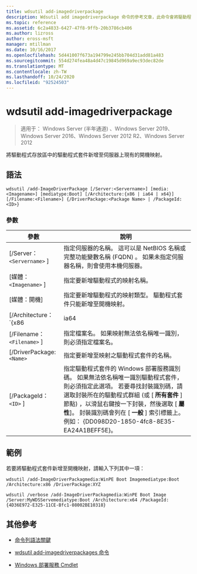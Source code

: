 ```yaml
---
title: wdsutil add-imagedriverpackage
description: Wdsutil add imagedriverpackage 命令的參考文章，此命令會將驅動程式存放區中的驅動程式套件新增至伺服器上的現有開機映射。
ms.topic: reference
ms.assetid: 6c2a4833-6427-47f8-9ffb-20b3786cb406
ms.author: lizross
author: eross-msft
manager: mtillman
ms.date: 10/16/2017
ms.openlocfilehash: 5d441007f673a194799e245bb704d31add81a483
ms.sourcegitcommit: 554d274fea48a4d47c19845d969a9ec93dec82de
ms.translationtype: MT
ms.contentlocale: zh-TW
ms.lasthandoff: 10/24/2020
ms.locfileid: "92524503"
---
```

# <a name="wdsutil-add-imagedriverpackage"></a>wdsutil add-imagedriverpackage

> 適用于： Windows Server (半年通道) 、Windows Server 2019、Windows Server 2016、Windows Server 2012 R2、Windows Server 2012

將驅動程式存放區中的驅動程式套件新增至伺服器上現有的開機映射。

## <a name="syntax"></a>語法

```
wdsutil /add-ImageDriverPackage [/Server:<Servername>] [media:<Imagename>] [mediatype:Boot] [/Architecture:{x86 | ia64 | x64}] [/Filename:<Filename>] {/DriverPackage:<Package Name> | /PackageId:<ID>}
```

### <a name="parameters"></a>參數

| 參數 | 說明 |
|--|--|
| [/Server： `<Servername>` ] | 指定伺服器的名稱。 這可以是 NetBIOS 名稱或完整功能變數名稱 (FQDN) 。 如果未指定伺服器名稱，則會使用本機伺服器。 |
| [媒體： `<Imagename>` ] | 指定要新增驅動程式的映射名稱。 |
| [媒體：開機] | 指定要新增驅動程式的映射類型。 驅動程式套件只能新增至開機映射。 |
| [/Architecture： `{x86 | ia64 | x64}` ] | 指定開機映射的架構。 由於不同架構中的開機映射可以有相同的映射名稱，因此您應該指定架構，以確保使用正確的映射。 |
| [/Filename： `<Filename>` ] | 指定檔案名。 如果映射無法依名稱唯一識別，則必須指定檔案名。 |
| [/DriverPackage:`<Name>` | 指定要新增至映射之驅動程式套件的名稱。 |
| [/PackageId： `<ID>` ] | 指定驅動程式套件的 Windows 部署服務識別碼。 如果無法依名稱唯一識別驅動程式套件，則必須指定此選項。 若要尋找封裝識別碼，請選取封裝所在的驅動程式群組 (或 [ **所有套件** ] 節點) ，以滑鼠右鍵按一下封裝，然後選取 [ **屬性**]。 封裝識別碼會列在 [ **一般** ] 索引標籤上。例如： {DD098D20-1850-4fc8-8E35-EA24A1BEFF5E}。 |

## <a name="examples"></a>範例

若要將驅動程式套件新增至開機映射，請輸入下列其中一項：

```
wdsutil /add-ImageDriverPackagmedia:WinPE Boot Imagemediatype:Boot /Architecture:x86 /DriverPackage:XYZ
```

```
wdsutil /verbose /add-ImageDriverPackagmedia:WinPE Boot Image /Server:MyWDSServemediatype:Boot /Architecture:x64 /PackageId:{4D36E972-E325-11CE-Bfc1-08002BE10318}
```

## <a name="additional-references"></a>其他參考

- [命令列語法關鍵](command-line-syntax-key.md)

- [wdsutil add-imagedriverpackages 命令](wdsutil-add-imagedriverpackages.md)

- [Windows 部署服務 Cmdlet](/powershell/module/wds)
